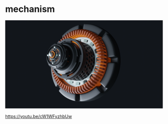# mechanism

![alt text](https://github.com/orloffski/mechanism/blob/main/render.png?raw=true)

https://youtu.be/cW1WFyzhbUw
